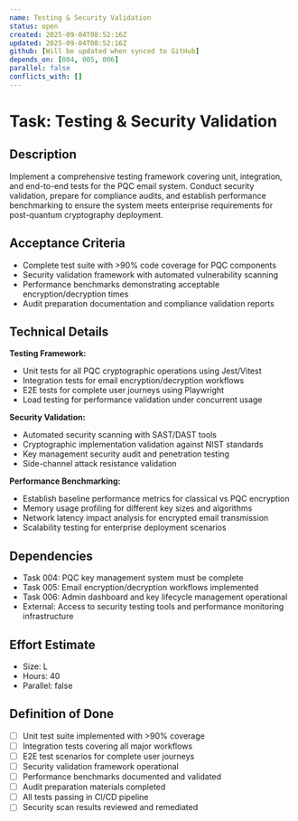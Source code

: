 ```yaml
---
name: Testing & Security Validation
status: open
created: 2025-09-04T08:52:16Z
updated: 2025-09-04T08:52:16Z
github: [Will be updated when synced to GitHub]
depends_on: [004, 005, 006]
parallel: false
conflicts_with: []
---
```


# Task: Testing & Security Validation

## Description
Implement a comprehensive testing framework covering unit, integration, and end-to-end tests for the PQC email system. Conduct security validation, prepare for compliance audits, and establish performance benchmarking to ensure the system meets enterprise requirements for post-quantum cryptography deployment.

## Acceptance Criteria
- Complete test suite with >90% code coverage for PQC components
- Security validation framework with automated vulnerability scanning
- Performance benchmarks demonstrating acceptable encryption/decryption times
- Audit preparation documentation and compliance validation reports

## Technical Details
**Testing Framework:**
- Unit tests for all PQC cryptographic operations using Jest/Vitest
- Integration tests for email encryption/decryption workflows
- E2E tests for complete user journeys using Playwright
- Load testing for performance validation under concurrent usage

**Security Validation:**
- Automated security scanning with SAST/DAST tools
- Cryptographic implementation validation against NIST standards
- Key management security audit and penetration testing
- Side-channel attack resistance validation

**Performance Benchmarking:**
- Establish baseline performance metrics for classical vs PQC encryption
- Memory usage profiling for different key sizes and algorithms
- Network latency impact analysis for encrypted email transmission
- Scalability testing for enterprise deployment scenarios

## Dependencies
- Task 004: PQC key management system must be complete
- Task 005: Email encryption/decryption workflows implemented  
- Task 006: Admin dashboard and key lifecycle management operational
- External: Access to security testing tools and performance monitoring infrastructure

## Effort Estimate
- Size: L
- Hours: 40
- Parallel: false

## Definition of Done
- [ ] Unit test suite implemented with >90% coverage
- [ ] Integration tests covering all major workflows
- [ ] E2E test scenarios for complete user journeys
- [ ] Security validation framework operational
- [ ] Performance benchmarks documented and validated
- [ ] Audit preparation materials completed
- [ ] All tests passing in CI/CD pipeline
- [ ] Security scan results reviewed and remediated